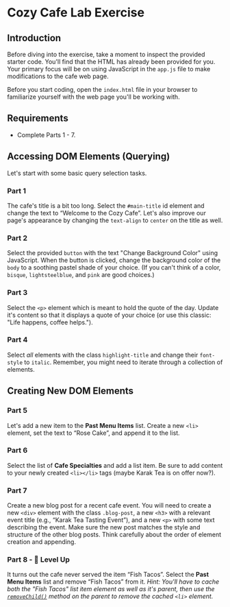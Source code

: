 <h1>
  <span class="headline">Cozy Cafe Lab</span>
  <span class="subhead">Exercise</span>
</h1>

## Introduction

Before diving into the exercise, take a moment to inspect the provided starter code. You'll find that the HTML has already been provided for you. Your primary focus will be on using JavaScript in the `app.js` file to make modifications to the cafe web page. 

Before you start coding, open the `index.html` file in your browser to familiarize yourself with the web page you'll be working with.

## Requirements

- Complete Parts 1 - 7.

## Accessing DOM Elements (Querying)

Let's start with some basic query selection tasks.

### Part 1

The cafe's title is a bit too long. Select the `#main-title` id element and change the text to “Welcome to the Cozy Cafe”.  Let's also improve our page's appearance by changing the `text-align` to `center` on the title as well.


### Part 2

Select the provided `button` with the text "Change Background Color" using JavaScript.
When the button is clicked, change the background color of the `body` to a soothing pastel shade of your choice. (If you can't think of a color, `bisque`, `lightsteelblue`, and `pink` are good choices.)  

### Part 3

Select the `<p>` element which is meant to hold the quote of the day.  Update it's content so that it displays a quote of your choice (or use this classic: "Life happens, coffee helps.").

### Part 4

Select _all_ elements with the class `highlight-title` and change their `font-style` to `italic`. Remember, you might need to iterate through a collection of elements.

## Creating New DOM Elements

### Part 5

Let's add a new item to the **Past Menu Items** list. Create a new `<li>` element, set the text to “Rose Cake”, and append it to the list.

### Part 6

Select the list of **Cafe Specialties** and add a list item.  Be sure to add content to your newly created `<li></li>` tags (maybe Karak Tea is on offer now?).

### Part 7

Create a new blog post for a recent cafe event. You will need to create a new `<div>` element with the class `.blog-post`, a new `<h3>` with a relevant event title (e.g., “Karak Tea Tasting Event”), and a new `<p>` with some text describing the event. Make sure the new post matches the style and structure of the other blog posts. Think carefully about the order of element creation and appending.

### Part 8 - 🚀 Level Up

It turns out the cafe never served the item “Fish Tacos”. Select the **Past Menu Items** list and remove “Fish Tacos” from it. _Hint: You'll have to cache both the "Fish Tacos" list item element as well as it's parent, then use the [`removeChild()`](https://developer.mozilla.org/en-US/docs/Web/API/Node/removeChild) method on the parent to remove the cached `<li>` element._
